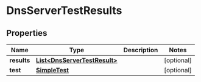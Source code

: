 

# DnsServerTestResults


## Properties

| Name | Type | Description | Notes |
|------------ | ------------- | ------------- | -------------|
|**results** | [**List&lt;DnsServerTestResult&gt;**](DnsServerTestResult.md) |  |  [optional] |
|**test** | [**SimpleTest**](SimpleTest.md) |  |  [optional] |



